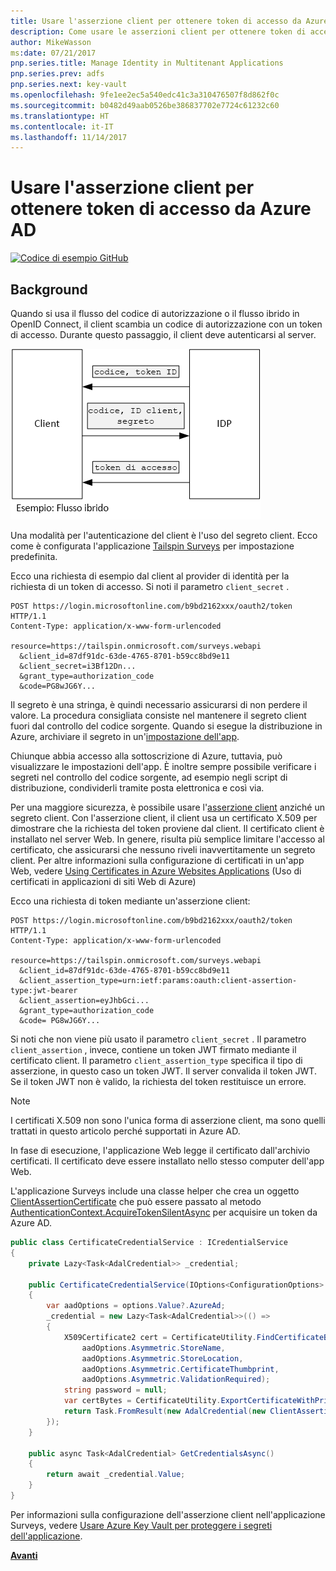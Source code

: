 ```yaml
---
title: Usare l'asserzione client per ottenere token di accesso da Azure AD
description: Come usare le asserzioni client per ottenere token di accesso da Azure AD.
author: MikeWasson
ms:date: 07/21/2017
pnp.series.title: Manage Identity in Multitenant Applications
pnp.series.prev: adfs
pnp.series.next: key-vault
ms.openlocfilehash: 9fe1ee2ec5a540edc41c3a310476507f8d862f0c
ms.sourcegitcommit: b0482d49aab0526be386837702e7724c61232c60
ms.translationtype: HT
ms.contentlocale: it-IT
ms.lasthandoff: 11/14/2017
---
```

# <a name="use-client-assertion-to-get-access-tokens-from-azure-ad"></a>Usare l'asserzione client per ottenere token di accesso da Azure AD

[![Codice di esempio](../_images/github.png) GitHub][sample application]

## <a name="background"></a>Background
Quando si usa il flusso del codice di autorizzazione o il flusso ibrido in OpenID Connect, il client scambia un codice di autorizzazione con un token di accesso. Durante questo passaggio, il client deve autenticarsi al server.

![Segreto client](./images/client-secret.png)

Una modalità per l'autenticazione del client è l'uso del segreto client. Ecco come è configurata l'applicazione [Tailspin Surveys][Surveys] per impostazione predefinita.

Ecco una richiesta di esempio dal client al provider di identità per la richiesta di un token di accesso. Si noti il parametro `client_secret` .

```
POST https://login.microsoftonline.com/b9bd2162xxx/oauth2/token HTTP/1.1
Content-Type: application/x-www-form-urlencoded

resource=https://tailspin.onmicrosoft.com/surveys.webapi
  &client_id=87df91dc-63de-4765-8701-b59cc8bd9e11
  &client_secret=i3Bf12Dn...
  &grant_type=authorization_code
  &code=PG8wJG6Y...
```

Il segreto è una stringa, è quindi necessario assicurarsi di non perdere il valore. La procedura consigliata consiste nel mantenere il segreto client fuori dal controllo del codice sorgente. Quando si esegue la distribuzione in Azure, archiviare il segreto in un'[impostazione dell'app][configure-web-app].

Chiunque abbia accesso alla sottoscrizione di Azure, tuttavia, può visualizzare le impostazioni dell'app. È inoltre sempre possibile verificare i segreti nel controllo del codice sorgente, ad esempio negli script di distribuzione, condividerli tramite posta elettronica e così via.

Per una maggiore sicurezza, è possibile usare l'[asserzione client] anziché un segreto client. Con l'asserzione client, il client usa un certificato X.509 per dimostrare che la richiesta del token proviene dal client. Il certificato client è installato nel server Web. In genere, risulta più semplice limitare l'accesso al certificato, che assicurarsi che nessuno riveli inavvertitamente un segreto client. Per altre informazioni sulla configurazione di certificati in un'app Web, vedere [Using Certificates in Azure Websites Applications][using-certs-in-websites] (Uso di certificati in applicazioni di siti Web di Azure)

Ecco una richiesta di token mediante un'asserzione client:

```
POST https://login.microsoftonline.com/b9bd2162xxx/oauth2/token HTTP/1.1
Content-Type: application/x-www-form-urlencoded

resource=https://tailspin.onmicrosoft.com/surveys.webapi
  &client_id=87df91dc-63de-4765-8701-b59cc8bd9e11
  &client_assertion_type=urn:ietf:params:oauth:client-assertion-type:jwt-bearer
  &client_assertion=eyJhbGci...
  &grant_type=authorization_code
  &code= PG8wJG6Y...
```

Si noti che non viene più usato il parametro `client_secret` . Il parametro `client_assertion` , invece, contiene un token JWT firmato mediante il certificato client. Il parametro `client_assertion_type` specifica il tipo di asserzione, in questo caso un token JWT. Il server convalida il token JWT. Se il token JWT non è valido, la richiesta del token restituisce un errore.

> [!NOTE]
> I certificati X.509 non sono l'unica forma di asserzione client, ma sono quelli trattati in questo articolo perché supportati in Azure AD.
> 
> 

In fase di esecuzione, l'applicazione Web legge il certificato dall'archivio certificati. Il certificato deve essere installato nello stesso computer dell'app Web.

L'applicazione Surveys include una classe helper che crea un oggetto [ClientAssertionCertificate](/dotnet/api/microsoft.identitymodel.clients.activedirectory.clientassertioncertificate) che può essere passato al metodo [AuthenticationContext.AcquireTokenSilentAsync](/dotnet/api/microsoft.identitymodel.clients.activedirectory.authenticationcontext.acquiretokensilentasync) per acquisire un token da Azure AD.

```csharp
public class CertificateCredentialService : ICredentialService
{
    private Lazy<Task<AdalCredential>> _credential;

    public CertificateCredentialService(IOptions<ConfigurationOptions> options)
    {
        var aadOptions = options.Value?.AzureAd;
        _credential = new Lazy<Task<AdalCredential>>(() =>
        {
            X509Certificate2 cert = CertificateUtility.FindCertificateByThumbprint(
                aadOptions.Asymmetric.StoreName,
                aadOptions.Asymmetric.StoreLocation,
                aadOptions.Asymmetric.CertificateThumbprint,
                aadOptions.Asymmetric.ValidationRequired);
            string password = null;
            var certBytes = CertificateUtility.ExportCertificateWithPrivateKey(cert, out password);
            return Task.FromResult(new AdalCredential(new ClientAssertionCertificate(aadOptions.ClientId, new X509Certificate2(certBytes, password))));
        });
    }

    public async Task<AdalCredential> GetCredentialsAsync()
    {
        return await _credential.Value;
    }
}
```

Per informazioni sulla configurazione dell'asserzione client nell'applicazione Surveys, vedere [Usare Azure Key Vault per proteggere i segreti dell'applicazione][key vault].

[**Avanti**][key vault]

<!-- Links -->
[configure-web-app]: /azure/app-service-web/web-sites-configure/
[azure-management-portal]: https://portal.azure.com
[asserzione client]: https://tools.ietf.org/html/rfc7521
[key vault]: key-vault.md
[Setup-KeyVault]: https://github.com/mspnp/multitenant-saas-guidance/blob/master/scripts/Setup-KeyVault.ps1
[Surveys]: tailspin.md
[using-certs-in-websites]: https://azure.microsoft.com/blog/using-certificates-in-azure-websites-applications/

[sample application]: https://github.com/mspnp/multitenant-saas-guidance
